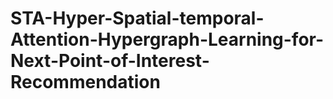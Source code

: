 # STA-Hyper-Spatial-temporal-Attention-Hypergraph-Learning-for-Next-Point-of-Interest-Recommendation